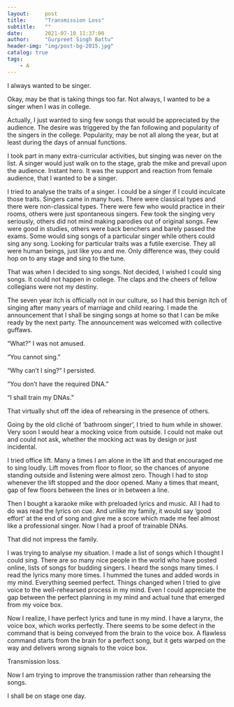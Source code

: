 ```yaml
---
layout:     post
title:      "Transmission Loss"
subtitle:   ""
date:       2021-07-10 11:37:00
author:     "Gurpreet Singh Battu"
header-img: "img/post-bg-2015.jpg"
catalog: true
tags:
    - A
---
```


I always wanted to be singer.

Okay, may be that is taking things too far. Not always, I wanted to be a singer when I was in college.

Actually, I just wanted to sing few songs that would be appreciated by the audience. The desire was triggered by the fan following and popularity of the singers in the college. Popularity, may be not all along the year, but at least during the days of annual functions.

I took part in many extra-curricular activities, but singing was never on the list. A singer would just walk on to the stage, grab the mike and prevail upon the audience. Instant hero. It was the support and reaction from female audience, that I wanted to be a singer.

I tried to analyse the traits of a singer. I could be a singer if I could inculcate those traits. Singers came in many hues. There were classical types and there were non-classical types. There were few who would practice in their rooms, others were just spontaneous singers. Few took the singing very seriously, others did not mind making parodies out of original songs. Few were good in studies, others were back benchers and barely passed the exams. Some would sing songs of a particular singer while others could sing any song. Looking for particular traits was a futile exercise. They all were human beings, just like you and me. Only difference was, they could hop on to any stage and sing to the tune.

That was when I decided to sing songs. Not decided, I wished I could sing songs. It could not happen in college. The claps and the cheers of fellow collegians were not my destiny.

The seven year itch is officially not in our culture, so I had this benign itch of singing after many years of marriage and child rearing. I made the announcement that I shall be singing songs at home so that I can be mike ready by the next party. The announcement was welcomed with collective guffaws.

“What?” I was not amused.

“You cannot sing.”

“Why can’t I sing?” I persisted.

“You don’t have the required DNA.”

“I shall train my DNAs.”

That virtually shut off the idea of rehearsing in the presence of others.

Going by the old cliché of ‘bathroom singer’, I tried to hum while in shower. Very soon I would hear a mocking voice from outside. I could not make out and could not ask, whether the mocking act was by design or just incidental.

I tried office lift. Many a times I am alone in the lift and that encouraged me to sing loudly. Lift moves from floor to floor, so the chances of anyone standing outside and listening were almost zero. Though I had to stop whenever the lift stopped and the door opened. Many a times that meant, gap of few floors between the lines or in between a line.

Then I bought a karaoke mike with preloaded lyrics and music. All I had to do was read the lyrics on cue. And unlike my family, it would say ‘good effort’ at the end of song and give me a score which made me feel almost like a professional singer. Now I had a proof of trainable DNAs.

That did not impress the family.

I was trying to analyse my situation. I made a list of songs which I thought I could sing. There are so many nice people in the world who have posted online, lists of songs for budding singers. I heard the songs many times. I read the lyrics many more times. I hummed the tunes and added words in my mind. Everything seemed perfect. Things changed when I tried to give voice to the well-rehearsed process in my mind. Even I could appreciate the gap between the perfect planning in my mind and actual tune that emerged from my voice box.

Now I realize, I have perfect lyrics and tune in my mind. I have a larynx, the voice box, which works perfectly. There seems to be some defect in the command that is being conveyed from the brain to the voice box. A flawless command starts from the brain for a perfect song, but it gets warped on the way and delivers wrong signals to the voice box.

Transmission loss.

Now I am trying to improve the transmission rather than rehearsing the songs.

I shall be on stage one day.
